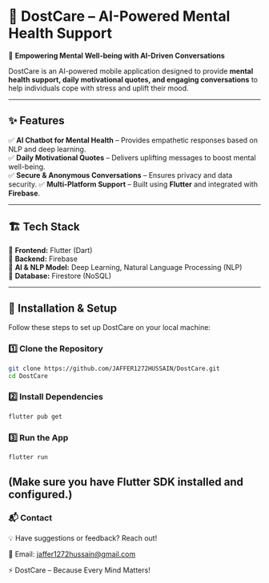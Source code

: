 # 🧠 DostCare – AI-Powered Mental Health Support  
🚀 **Empowering Mental Well-being with AI-Driven Conversations**  

DostCare is an AI-powered mobile application designed to provide **mental health support, daily motivational quotes, and engaging conversations** to help individuals cope with stress and uplift their mood.  

---

## ✨ Features  
✅ **AI Chatbot for Mental Health** – Provides empathetic responses based on NLP and deep learning.  
✅ **Daily Motivational Quotes** – Delivers uplifting messages to boost mental well-being.  
✅ **Secure & Anonymous Conversations** – Ensures privacy and data security. 
✅ **Multi-Platform Support** – Built using **Flutter** and integrated with **Firebase**.  

---

## 🏗️ Tech Stack  
🔹 **Frontend:** Flutter (Dart)  
🔹 **Backend:** Firebase  
🔹 **AI & NLP Model:** Deep Learning, Natural Language Processing (NLP)  
🔹 **Database:** Firestore (NoSQL)  

---

## 🚀 Installation & Setup  
Follow these steps to set up DostCare on your local machine:  

### 1️⃣ **Clone the Repository**  
```sh
git clone https://github.com/JAFFER1272HUSSAIN/DostCare.git
cd DostCare
```
### 2️⃣ **Install Dependencies**
```sh
flutter pub get
```
### 3️⃣ **Run the App**
```sh
flutter run
```
(Make sure you have Flutter SDK installed and configured.)
---
### 📬 **Contact**

💡 Have suggestions or feedback? Reach out!

📧 Email: jaffer1272hussain@gmail.com

⚡ DostCare – Because Every Mind Matters!




